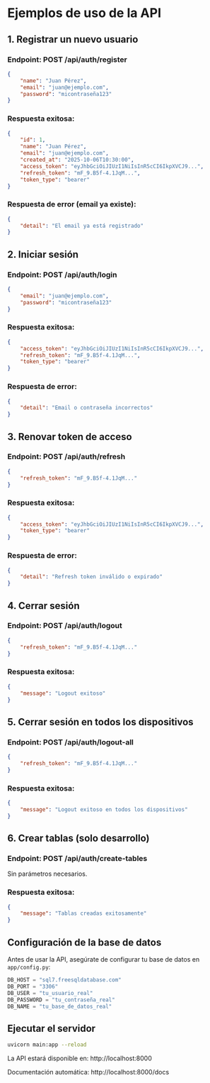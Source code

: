 # Ejemplos de uso de la API

## 1. Registrar un nuevo usuario

### Endpoint: POST /api/auth/register

```json
{
    "name": "Juan Pérez",
    "email": "juan@ejemplo.com",
    "password": "micontraseña123"
}
```

### Respuesta exitosa:
```json
{
    "id": 1,
    "name": "Juan Pérez",
    "email": "juan@ejemplo.com",
    "created_at": "2025-10-06T10:30:00",
    "access_token": "eyJhbGciOiJIUzI1NiIsInR5cCI6IkpXVCJ9...",
    "refresh_token": "mF_9.B5f-4.1JqM...",
    "token_type": "bearer"
}
```

### Respuesta de error (email ya existe):
```json
{
    "detail": "El email ya está registrado"
}
```

## 2. Iniciar sesión

### Endpoint: POST /api/auth/login

```json
{
    "email": "juan@ejemplo.com",
    "password": "micontraseña123"
}
```

### Respuesta exitosa:
```json
{
    "access_token": "eyJhbGciOiJIUzI1NiIsInR5cCI6IkpXVCJ9...",
    "refresh_token": "mF_9.B5f-4.1JqM...",
    "token_type": "bearer"
}
```

### Respuesta de error:
```json
{
    "detail": "Email o contraseña incorrectos"
}
```

## 3. Renovar token de acceso

### Endpoint: POST /api/auth/refresh

```json
{
    "refresh_token": "mF_9.B5f-4.1JqM..."
}
```

### Respuesta exitosa:
```json
{
    "access_token": "eyJhbGciOiJIUzI1NiIsInR5cCI6IkpXVCJ9...",
    "token_type": "bearer"
}
```

### Respuesta de error:
```json
{
    "detail": "Refresh token inválido o expirado"
}
```

## 4. Cerrar sesión

### Endpoint: POST /api/auth/logout

```json
{
    "refresh_token": "mF_9.B5f-4.1JqM..."
}
```

### Respuesta exitosa:
```json
{
    "message": "Logout exitoso"
}
```

## 5. Cerrar sesión en todos los dispositivos

### Endpoint: POST /api/auth/logout-all

```json
{
    "refresh_token": "mF_9.B5f-4.1JqM..."
}
```

### Respuesta exitosa:
```json
{
    "message": "Logout exitoso en todos los dispositivos"
}
```

## 6. Crear tablas (solo desarrollo)

### Endpoint: POST /api/auth/create-tables

Sin parámetros necesarios.

### Respuesta exitosa:
```json
{
    "message": "Tablas creadas exitosamente"
}
```

## Configuración de la base de datos

Antes de usar la API, asegúrate de configurar tu base de datos en `app/config.py`:

```python
DB_HOST = "sql7.freesqldatabase.com"
DB_PORT = "3306"
DB_USER = "tu_usuario_real"
DB_PASSWORD = "tu_contraseña_real"
DB_NAME = "tu_base_de_datos_real"
```

## Ejecutar el servidor

```bash
uvicorn main:app --reload
```

La API estará disponible en: http://localhost:8000

Documentación automática: http://localhost:8000/docs
